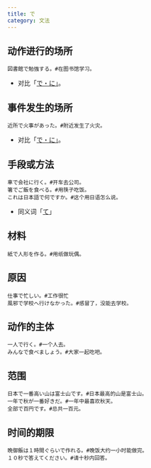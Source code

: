```yaml
---
title: で
category: 文法
---
```


## 动作进行的场所

```example
図書館で勉強する。#在图书馆学习。
```

- 对比「[で・に」](de-ni#动作的场所)。

## 事件发生的场所

```example
近所で火事があった。#附近发生了火灾。
```

- 对比「[で・に」](de-ni#事物的场所)。

## 手段或方法

```example
車で会社に行く。#开车去公司。
箸でご飯を食べる。#用筷子吃饭。
これは日本語で何ですか。#这个用日语怎么说。
```

- 同义词「[て](te#手段或方法)」

## 材料

```example
紙で人形を作る。#用纸做玩偶。
```

## 原因

```example
仕事で忙しい。#工作很忙
風邪で学校へ行けなかった。#感冒了，没能去学校。
```

## 动作的主体

```example
一人で行く。#一个人去。
みんなで食べましょう。#大家一起吃吧。
```

## 范围

```example
日本で一番高い山は富士山です。#日本最高的山是富士山。
一年で秋が一番好きだ。#一年中最喜欢秋天。
全部で百円です。#总共一百元。
```

## 时间的期限

```example
晩御飯は１時間ぐらいで作れる。#晚饭大约一小时能做完。
１０秒で答えてください。#请十秒内回答。
```
